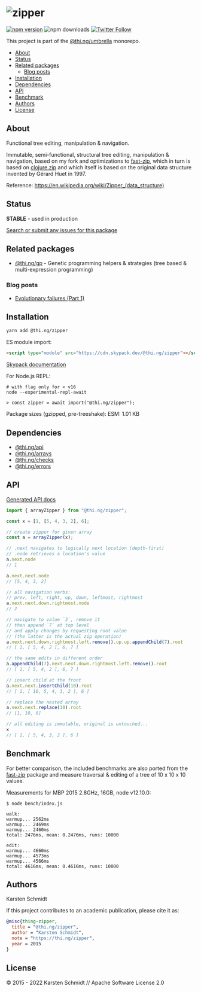 <!-- This file is generated - DO NOT EDIT! -->

# ![zipper](https://media.thi.ng/umbrella/banners-20220914/thing-zipper.svg?5836a2eb)

[![npm version](https://img.shields.io/npm/v/@thi.ng/zipper.svg)](https://www.npmjs.com/package/@thi.ng/zipper)
![npm downloads](https://img.shields.io/npm/dm/@thi.ng/zipper.svg)
[![Twitter Follow](https://img.shields.io/twitter/follow/thing_umbrella.svg?style=flat-square&label=twitter)](https://twitter.com/thing_umbrella)

This project is part of the
[@thi.ng/umbrella](https://github.com/thi-ng/umbrella/) monorepo.

- [About](#about)
- [Status](#status)
- [Related packages](#related-packages)
  - [Blog posts](#blog-posts)
- [Installation](#installation)
- [Dependencies](#dependencies)
- [API](#api)
- [Benchmark](#benchmark)
- [Authors](#authors)
- [License](#license)

## About

Functional tree editing, manipulation & navigation.

Immutable, semi-functional, structural tree editing, manipulation &
navigation, based on my fork and optimizations to
[fast-zip](https://github.com/postspectacular/fast-zip), which in turn
is based on
[clojure.zip](https://clojure.github.io/clojure/clojure.zip-api.html)
and which itself is based on the original data structure invented by
Gérard Huet in 1997.

Reference: https://en.wikipedia.org/wiki/Zipper_(data_structure)

## Status

**STABLE** - used in production

[Search or submit any issues for this package](https://github.com/thi-ng/umbrella/issues?q=%5Bzipper%5D+in%3Atitle)

## Related packages

- [@thi.ng/gp](https://github.com/thi-ng/umbrella/tree/develop/packages/gp) - Genetic programming helpers & strategies (tree based & multi-expression programming)

### Blog posts

- [Evolutionary failures (Part 1)](https://medium.com/@thi.ng/evolutionary-failures-part-1-54522c69be37)

## Installation

```bash
yarn add @thi.ng/zipper
```

ES module import:

```html
<script type="module" src="https://cdn.skypack.dev/@thi.ng/zipper"></script>
```

[Skypack documentation](https://docs.skypack.dev/)

For Node.js REPL:

```text
# with flag only for < v16
node --experimental-repl-await

> const zipper = await import("@thi.ng/zipper");
```

Package sizes (gzipped, pre-treeshake): ESM: 1.01 KB

## Dependencies

- [@thi.ng/api](https://github.com/thi-ng/umbrella/tree/develop/packages/api)
- [@thi.ng/arrays](https://github.com/thi-ng/umbrella/tree/develop/packages/arrays)
- [@thi.ng/checks](https://github.com/thi-ng/umbrella/tree/develop/packages/checks)
- [@thi.ng/errors](https://github.com/thi-ng/umbrella/tree/develop/packages/errors)

## API

[Generated API docs](https://docs.thi.ng/umbrella/zipper/)

```ts
import { arrayZipper } from "@thi.ng/zipper";

const x = [1, [5, 4, 3, 2], 6];

// create zipper for given array
const a = arrayZipper(x);

// .next navigates to logically next location (depth-first)
// .node retrieves a location's value
a.next.node
// 1

a.next.next.node
// [5, 4, 3, 2]

// all navigation verbs:
// prev, left, right, up, down, leftmost, rightmost
a.next.next.down.rightmost.node
// 2

// navigate to value `3`, remove it
// then append `7` at top level
// and apply changes by requesting root value
// (the latter is the actual zip operation)
a.next.next.down.rightmost.left.remove().up.up.appendChild(7).root
// [ 1, [ 5, 4, 2 ], 6, 7 ]

// the same edits in different order
a.appendChild(7).next.next.down.rightmost.left.remove().root
// [ 1, [ 5, 4, 2 ], 6, 7 ]

// insert child at the front
a.next.next.insertChild(10).root
// [ 1, [ 10, 5, 4, 3, 2 ], 6 ]

// replace the nested array
a.next.next.replace(10).root
// [1, 10, 6]

// all editing is immutable, original is untouched...
x
// [ 1, [ 5, 4, 3, 2 ], 6 ]
```

## Benchmark

For better comparison, the included benchmarks are also ported from the
[fast-zip](https://github.com/postspectacular/fast-zip) package and
measure traversal & editing of a tree of 10 x 10 x 10 values.

Measurements for MBP 2015 2.8GHz, 16GB, node v12.10.0:

```text
$ node bench/index.js

walk:
warmup... 2562ms
warmup... 2469ms
warmup... 2460ms
total: 2476ms, mean: 0.2476ms, runs: 10000

edit:
warmup... 4660ms
warmup... 4573ms
warmup... 4566ms
total: 4616ms, mean: 0.4616ms, runs: 10000
```

## Authors

Karsten Schmidt

If this project contributes to an academic publication, please cite it as:

```bibtex
@misc{thing-zipper,
  title = "@thi.ng/zipper",
  author = "Karsten Schmidt",
  note = "https://thi.ng/zipper",
  year = 2015
}
```

## License

&copy; 2015 - 2022 Karsten Schmidt // Apache Software License 2.0

